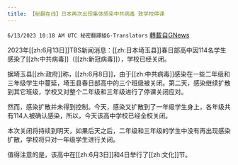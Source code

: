 ```yaml
---
title: 【秘翻在线】日本再次出现集体感染中共病毒 致学校停课
---
```

`6/13/2023 10:18 AM UTC 秘密翻譯組G-Translators` [轉載自GNews](https://gnews.org/articles/1380102)

         

2023年[[zh:6月13日]]TBS新闻消息：[[zh:日本埼玉县]]春日部高中因114名学生感染了[[zh:中共病毒]]（[[zh:新冠病毒]]），学校已经关闭。

据埼玉县[[zh:政府]]称，[[zh:6月8日]]，由于[[zh:中共病毒]]感染在一些二年级和三年级学生中蔓延，埼玉县春日部高中的三个班级被关闭。第二天，感染继续扩散到其它班级，学校又对整个二年级和三年级进行了停课关闭应对。

然而，感染扩散并未得到控制。今天，感染又扩散到了一年级学生身上，各年级共有114人被确认感染，所以，今天该高中学校已经全校关闭。

本次关闭将持续到明天，如果后天之后，二年级和三年级的学生中没有再出现感染扩散，学校将只对一年级学生进行关闭。

值得注意的是，该高中在[[zh:6月3日]]和4日举行了[[zh:文化]]节。
